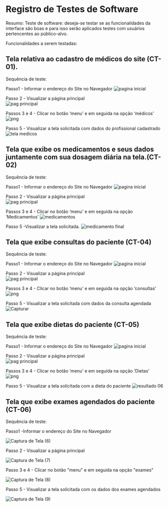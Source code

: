 # Registro de Testes de Software

Resumo: 
Teste de software: deseja-se testar se as funcionalidades da interface são boas e para isso serão aplicados testes com usuários pertencentes ao público-alvo.

Funcionalidades a serem testadas:

## Tela relativa ao cadastro de médicos do site (CT-01).

Sequência de teste:                                                                                                                               

Passo1 - Informar o endereço do Site no Navegador 
![pagina inicial](https://user-images.githubusercontent.com/106809153/203184578-9b4ea0b0-7996-49a1-a4d3-8d8b60a6d1b4.png)

Passo 2 - Visualizar a página principal                                                                                                                       
![pag principal](https://user-images.githubusercontent.com/106809153/203184770-fd6d6e8b-37a9-4151-b521-08f26fa395eb.png)

Passos 3 e 4 - Clicar no botão ‘menu’ e em seguida na opção ‘médicos’
![png](https://user-images.githubusercontent.com/106809153/203184958-e6f1e8f4-f67a-49bd-84fc-8dfe94154c53.png)

Passo 5 - Visualizar a tela solicitada com dados do profissional cadastrado
![tela medicos](https://user-images.githubusercontent.com/106809153/203185128-7af34bde-2cdf-4da2-a9d3-d1163510294a.png)

## Tela que exibe os medicamentos e seus dados juntamente com sua dosagem diária na tela.(CT-02) 

Sequência de teste:

Passo1 - Informar o endereço do Site no Navegador 
![pagina inicial](https://user-images.githubusercontent.com/106809153/203184578-9b4ea0b0-7996-49a1-a4d3-8d8b60a6d1b4.png)

Passo 2 - Visualizar a página principal                                                                                                                       
![pag principal](https://user-images.githubusercontent.com/106809153/203184770-fd6d6e8b-37a9-4151-b521-08f26fa395eb.png)

Passos 3 e 4 - Clicar no botão ‘menu’ e em seguida na opção ‘Medicamentos’
![medicamentos](https://user-images.githubusercontent.com/89563795/204111383-152f885a-d0a2-4c08-bc06-0f75dd60d3ca.jpg)

Passo 5 -Visualizar a tela solicitada.
![medicamento final](https://user-images.githubusercontent.com/89563795/204111441-48a2102b-d615-44b6-8bfd-06617d2cba7a.jpg)


## Tela que exibe consultas do paciente (CT-04)

Sequência de teste: 

Passo1 - Informar o endereço do Site no Navegador 
![pagina inicial](https://user-images.githubusercontent.com/106809153/203184578-9b4ea0b0-7996-49a1-a4d3-8d8b60a6d1b4.png)

Passo 2 - Visualizar a página principal                                                                                                                       
![pag principal](https://user-images.githubusercontent.com/106809153/203184770-fd6d6e8b-37a9-4151-b521-08f26fa395eb.png)

Passos 3 e 4 - Clicar no botão ‘menu’ e em seguida na opção ‘consultas’
![png](https://user-images.githubusercontent.com/106809153/203184958-e6f1e8f4-f67a-49bd-84fc-8dfe94154c53.png)

Passo 5 - Visualizar a tela solicitada com dados da consulta agendada
![Capturar](https://user-images.githubusercontent.com/70419372/203872842-e4ea8f38-837e-4c7b-ad27-ac278049082c.PNG)

## Tela que exibe dietas do paciente (CT-05)

Sequência de teste: 

Passo1 - Informar o endereço do Site no Navegador 
![pagina inicial](https://user-images.githubusercontent.com/106809153/203184578-9b4ea0b0-7996-49a1-a4d3-8d8b60a6d1b4.png)

Passo 2 - Visualizar a página principal                                                                                                                       
![pag principal](https://user-images.githubusercontent.com/106809153/203184770-fd6d6e8b-37a9-4151-b521-08f26fa395eb.png)

Passos 3 e 4 - Clicar no botão ‘menu’ e em seguida na opção ‘Dietas’
![png](https://user-images.githubusercontent.com/106809153/203184958-e6f1e8f4-f67a-49bd-84fc-8dfe94154c53.png)

Passo 5 - Visualizar a tela solicitada com a dieta do paciente
![resultado 06](https://user-images.githubusercontent.com/70419372/204100651-318fa2af-973b-491b-a2ab-b5ca17546de9.PNG)

## Tela que exibe exames agendados do paciente (CT-06)

Sequência de teste:

Passo1 -Informar o endereço do Site no Navegador

![Captura de Tela (6)](https://user-images.githubusercontent.com/114194617/204060344-6059b136-f0ae-4b44-920e-420de10c407d.png)

Passo 2 - Visualizar a página principal

![Captura de Tela (7)](https://user-images.githubusercontent.com/114194617/204060437-243f87b9-170d-4894-b7cf-d33e9d3f7e5b.png)

Passo 3 e 4 - Clicar no botão "menu" e em seguida na opção "exames"

![Captura de Tela (8)](https://user-images.githubusercontent.com/114194617/204060510-0c54eabe-f63e-4cb4-b237-462641fbef06.png)

Passo 5 - Visualizar a tela solicitada com os dados dos exames agendados

![Captura de Tela (9)](https://user-images.githubusercontent.com/114194617/204060581-ac900709-b781-47e3-a4b5-2df3b3122bd6.png)



